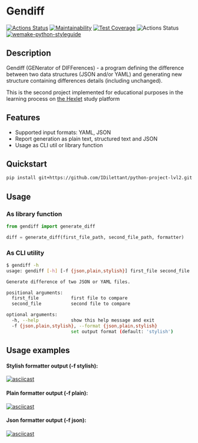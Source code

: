 # Gendiff
[![Actions Status](https://github.com/IDilettant/gendiff/workflows/hexlet-check/badge.svg)](https://github.com/IDilettant/gendiff/actions)
[![Maintainability](https://api.codeclimate.com/v1/badges/7ca7a58ae374ae5ab91b/maintainability)](https://codeclimate.com/github/IDilettant/gendiff/maintainability)
[![Test Coverage](https://api.codeclimate.com/v1/badges/7ca7a58ae374ae5ab91b/test_coverage)](https://codeclimate.com/github/IDilettant/gendiff/test_coverage)
![Actions Status](https://github.com/IDilettant/gendiff/workflows/tests%20and%20lints/badge.svg)
[![wemake-python-styleguide](https://img.shields.io/badge/style-wemake-000000.svg)](https://github.com/wemake-services/wemake-python-styleguide)


## Description

Gendiff (GENerator of DIFFerences) - a program defining the difference between two data structures (JSON and/or YAML)
and generating new structure containing differences details (including unchanged).

This is the second project implemented for educational purposes in the learning process
on [the Hexlet](https://ru.hexlet.io) study platform


## Features

- Supported input formats: YAML, JSON
- Report generation as plain text, structured text and JSON
- Usage as CLI util or library function


## Quickstart
```bash
pip install git+https://github.com/IDilettant/python-project-lvl2.git
```


## Usage

### As library function

```python
from gendiff import generate_diff

diff = generate_diff(first_file_path, second_file_path, formatter)
```

### As CLI utility

```bash
$ gendiff -h
usage: gendiff [-h] [-f {json,plain,stylish}] first_file second_file

Generate difference of two JSON or YAML files.

positional arguments:
  first_file            first file to compare
  second_file           second file to compare

optional arguments:
  -h, --help            show this help message and exit
  -f {json,plain,stylish}, --format {json,plain,stylish}
                        set output format (default: 'stylish')
```


## Usage examples


#### Stylish formatter output (-f stylish):
[![asciicast](https://asciinema.org/a/1J2DoAfr6nR1iwtf32DiCXm92.svg)](https://asciinema.org/a/1J2DoAfr6nR1iwtf32DiCXm92)

#### Plain formatter output (-f plain):
[![asciicast](https://asciinema.org/a/EBGsvQsuRz6xGrh86ttu0AnOc.svg)](https://asciinema.org/a/EBGsvQsuRz6xGrh86ttu0AnOc)

#### Json formatter output (-f json):
[![asciicast](https://asciinema.org/a/jXEOqNH5UBtEMt2niAFQAzguF.svg)](https://asciinema.org/a/jXEOqNH5UBtEMt2niAFQAzguF)
